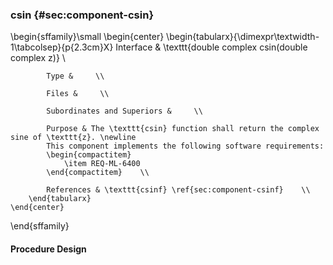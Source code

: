 ### csin  {#sec:component-csin}

\begin{sffamily}\small
	\begin{center}
		\begin{tabularx}{\dimexpr\textwidth-1\tabcolsep}{p{2.3cm}X}
			Interface       & \texttt{double complex csin(double complex z)} \\ 
			
			Type &     \\ 
			
			Files &     \\ 
			
			Subordinates and Superiors &     \\ 
			
			Purpose & The \texttt{csin} function shall return the complex sine of \texttt{z}. \newline
			This component implements the following software requirements:
			\begin{compactitem}
				\item REQ-ML-6400
			\end{compactitem}    \\ 
			
			References & \texttt{csinf} \ref{sec:component-csinf}    \\ 
		\end{tabularx}
	\end{center}
\end{sffamily}

#### Procedure Design
